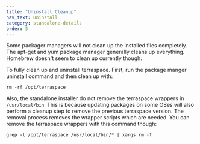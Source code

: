```yaml
---
title: "Uninstall Cleanup"
nav_text: Uninstall
category: standalone-details
order: 5
---
```


Some packager managers will not clean up the installed files completely. The apt-get and yum package manager generally cleans up everything. Homebrew doesn't seem to clean up currently though.

To fully clean up and uninstall terraspace. First, run the package manger uninstall command and then clean up with:

    rm -rf /opt/terraspace

Also, the standalone installer do not remove the terraspace wrappers in `/usr/local/bin`. This is because updating packages on some OSes will also perform a cleanup step to remove the previous terraspace version. The removal process removes the wrapper scripts which are needed. You can remove the terraspace wrappers with this command though:

    grep -l /opt/terraspace /usr/local/bin/* | xargs rm -f
